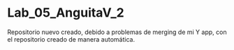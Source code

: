 # Lab_05_AnguitaV_2
Repositorio nuevo creado, debido a problemas de merging de mi Y app, con el repositorio creado de manera automática.
